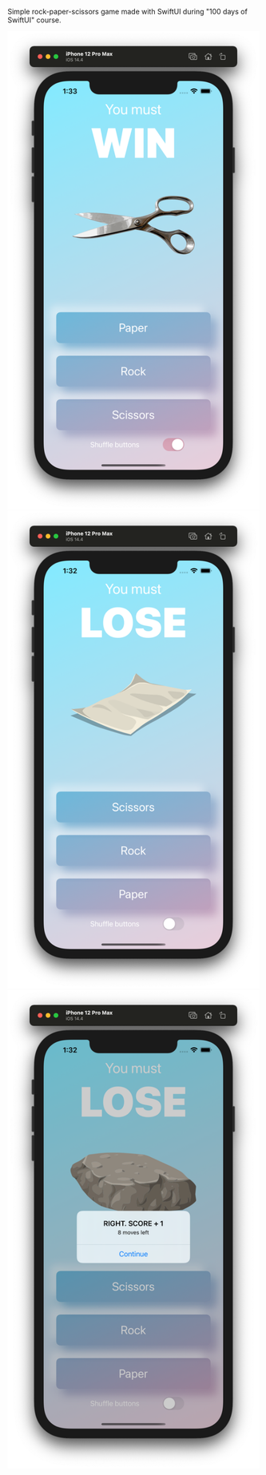 Simple rock-paper-scissors game made with SwiftUI during "100 days of SwiftUI" course.

![alt text](https://github.com/vwf12/RockPaperScissors/blob/main/Screenshots/Screenshot%20.png?raw=true)
![alt text](https://github.com/vwf12/RockPaperScissors/blob/main/Screenshots/Screenshot1.png?raw=true)
![alt text](https://github.com/vwf12/RockPaperScissors/blob/main/Screenshots/Screenshot2.png?raw=true)
